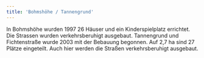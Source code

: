 ```yaml
---
title: 'Bohmshöhe / Tannengrund'
---
```


In Bohmshöhe wurden 1997 26 Häuser und ein Kinderspielplatz errichtet. Die Strassen wurden verkehrsberuhigt ausgebaut.
Tannengrund und Fichtenstraße wurde 2003 mit der Bebauung begonnen. Auf 2,7 ha sind 27 Plätze eingeteilt. Auch hier werden die Straßen verkehrsberuhigt ausgebaut.